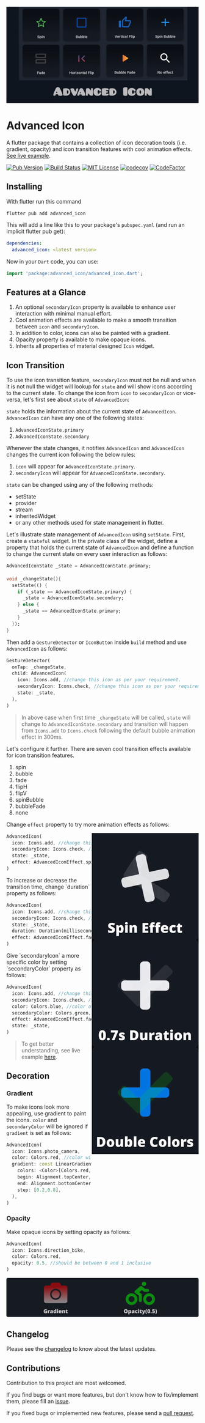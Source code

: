![Header Image](https://github.com/ankitmishradev/advanced-icon/blob/main/assets/images/banner.gif?raw=true)

# Advanced Icon

A flutter package that contains a collection of icon decoration tools (i.e. gradient, opacity) and icon transition features with cool animation effects. [See live example](https://advanced-icon-usage.web.app/#/).

[![Pub Version](https://img.shields.io/pub/v/advanced_icon?color=blue)](https://pub.dev/packages/advanced_icon)
[![Build Status](https://img.shields.io/github/workflow/status/ankitmishradev/advanced-icon/build/main)](https://github.com/ankitmishradev/advanced-icon/actions/workflows/main.yml)
[![MIT License](https://img.shields.io/github/license/ankitmishradev/advanced-icon?color=red)](https://opensource.org/licenses/MIT)
[![codecov](https://img.shields.io/badge/Awesome-Flutter-FC60A8?logo=awesome-lists)](https://flutterawesome.com/a-flutter-package-which-contains-collection-of-icon-decoration-tools-such-as-gradient/)
[![CodeFactor](https://www.codefactor.io/repository/github/ankitmishradev/advanced-icon/badge)](https://www.codefactor.io/repository/github/ankitmishradev/advanced-icon)

## Installing

With flutter run this command

```console
flutter pub add advanced_icon
```

This will add a line like this to your package's `pubspec.yaml` (and run an implicit flutter pub get):

```yaml
dependencies:
  advanced_icon: <latest version>
```

Now in your `Dart` code, you can use:

```dart
import 'package:advanced_icon/advanced_icon.dart';
```

## Features at a Glance

1. An optional `secondaryIcon` property is available to enhance user interaction with minimal manual effort.
2. Cool animation effects are available to make a smooth transition between `icon` and `secondaryIcon`.
3. In addition to color, icons can also be painted with a gradient.
4. Opacity property is available to make opaque icons.
5. Inherits all properties of material designed `Icon` widget.

## Icon Transition

To use the icon transition feature, `secondaryIcon` must not be null and when it is not null the widget will lookup for `state` and will show icons according to the current state. To change the icon from `icon` to `secondaryIcon` or vice-versa, let's first see about `state` of `AdvancedIcon`:

`state` holds the information about the current state of `AdvancedIcon`. `AdvancedIcon` can have any one of the following states:

1. `AdvancedIconState.primary`
2. `AdvancedIconState.secondary`

Whenever the state changes, it notifies `AdvancedIcon` and `AdvancedIcon` changes the current icon following the below rules:

1. `icon` will appear for `AdvancedIconState.primary`.
2. `secondaryIcon` will appear for `AdvancedIconState.secondary`.

`state` can be changed using any of the following methods:

- setState
- provider
- stream
- inheritedWidget
- or any other methods used for state management in flutter.

Let's illustrate state management of `AdvancedIcon` using `setState`. First, create a `stateful` widget. In the private class of the widget, define a property that holds the current state of `AdvancedIcon` and define a function to change the current state on every user interaction as follows:

```dart
AdvancedIconState _state = AdvancedIconState.primary;

void _changeState(){
  setState(() {
    if (_state == AdvancedIconState.primary) {
      _state = AdvancedIconState.secondary;
    } else {
      _state == AdvancedIconState.primary;
    }
  });
}
```

Then add a `GestureDetector` or `IconButton` inside `build` method and use `AdvancedIcon` as follows:

```dart
GestureDetector(
  onTap: _changeState,
  child: AdvancedIcon(
    icon: Icons.add, //change this icon as per your requirement.
    secondaryIcon: Icons.check, //change this icon as per your requirement.
    state: _state,
  ),
)
```

> In above case when first time `_changeState` will be called, `state` will change to `AdvancedIconState.secondary` and transition will happen from `Icons.add` to `Icons.check` following the default bubble animation effect in 300ms.

Let's configure it further. There are seven cool transition effects available for icon transition features.

1. spin
2. bubble
3. fade
4. flipH
5. flipV
6. spinBubble
7. bubbleFade
8. none

Change `effect` property to try more animation effects as follows:

<img src="https://github.com/ankitmishradev/advanced-icon/blob/main/assets/images/effects_banner.gif?raw=true" align= "right">

```dart
AdvancedIcon(
  icon: Icons.add, //change this icon as per your requirement.
  secondaryIcon: Icons.check, //change this icon as per your requirement.
  state: _state,
  effect: AdvancedIconEffect.spin, //change effect as per your requirement.
)
```

<img src="https://github.com/ankitmishradev/advanced-icon/blob/main/assets/images/duration_banner.gif?raw=true" align= "right">
To increase or decrease the transition time, change `duration` property as follows:

```dart
AdvancedIcon(
  icon: Icons.add, //change this icon as per your requirement.
  secondaryIcon: Icons.check, //change this icon as per your requirement.
  state: _state,
  duration: Duration(milliseconds: 700),
  effect: AdvancedIconEffect.fade,
)
```

<img src="https://github.com/ankitmishradev/advanced-icon/blob/main/assets/images/double_color_banner.gif?raw=true" align= "right">
Give `secondaryIcon` a more specific color by setting `secondaryColor` property as follows:

```dart
AdvancedIcon(
  icon: Icons.add, //change this icon as per your requirement.
  secondaryIcon: Icons.check, //change this icon as per your requirement.
  color: Colors.blue, //color of primary icon, change it as per your requirement
  secondaryColor: Colors.green, //color of secondary icon, change it as per your requirement
  effect: AdvancedIconEffect.fade,
  state: _state,
)
```

> To get better understanding, see live example [here](https://advanced-icon-usage.web.app/#/).

## Decoration

### Gradient

To make icons look more appealing, use gradient to paint the icons. `color` and `secondaryColor` will be ignored if `gradient` is set as follows:

```dart
AdvancedIcon(
  icon: Icons.photo_camera,
  color: Colors.red, //color will have no effect
  gradient: const LinearGradient( //change gradient as per your requirement
    colors: <Color>[Colors.red, Colors.white],
    begin: Alignment.topCenter,
    end: Alignment.bottomCenter,
    step: [0.2,0.8],
  ),
)
```

### Opacity

Make opaque icons by setting opacity as follows:

```dart
AdvancedIcon(
  icon: Icons.direction_bike,
  color: Colors.red,
  opacity: 0.5, //should be between 0 and 1 inclusive
)
```

![Decoration banner](https://github.com/ankitmishradev/advanced-icon/blob/main/assets/images/decoration_banner.png?raw=true)

## Changelog

Please see the [changelog](https://github.com/ankitmishradev/advanced-icon/blob/main/CHANGELOG.md) to know about the latest updates.

## Contributions

Contribution to this project are most welcomed.

If you find bugs or want more features, but don't know how to fix/implement them, please fill an [issue](https://github.com/ankitmishradev/advanced-icon/blob/main/docs/ISSUE_TEMPLATE.md).

If you fixed bugs or implemented new features, please send a [pull request](https://github.com/ankitmishradev/advanced-icon/blob/main/docs/PULL_REQUEST_TEMPLATE.md).
